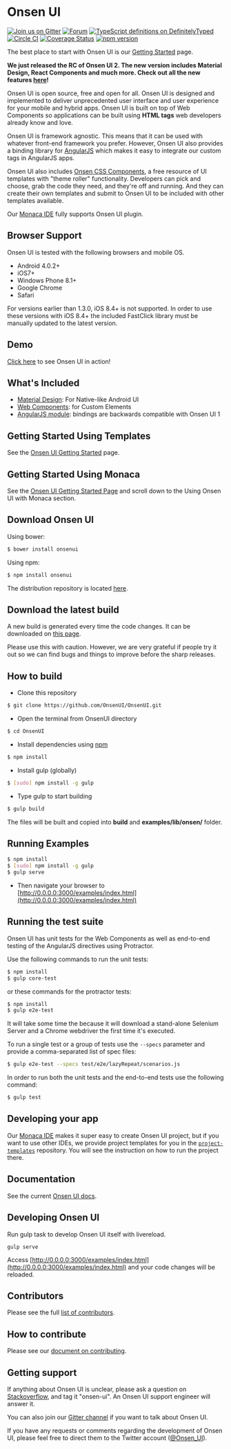 # Onsen UI 

[![Join us on Gitter](https://badges.gitter.im/Join%20Chat.svg)](https://gitter.im/OnsenUI/OnsenUI)
[![Forum](http://img.shields.io/badge/stackoverflow-onsen--ui-FF412D.svg )](https://community.onsen.io/)
[![TypeScript definitions on DefinitelyTyped](http://definitelytyped.org/badges/standard.svg)](https://github.com/OnsenUI/OnsenUI/blob/master/core/src/onsenui.d.ts)
[![Circle CI](https://circleci.com/gh/OnsenUI/OnsenUI.svg?style=shield)](https://circleci.com/gh/OnsenUI/OnsenUI) 
[![Coverage Status](https://coveralls.io/repos/OnsenUI/OnsenUI/badge.svg?branch=master&service=github)](https://coveralls.io/github/OnsenUI/OnsenUI?branch=master)
[![npm version](https://badge.fury.io/js/onsenui.svg)](https://badge.fury.io/js/onsenui)

The best place to start with Onsen UI is our [Getting Started](http://onsen.io/guide/getting_started.html) page.

**We just released the RC of Onsen UI 2. The new version includes Material Design, React Components and much more. Check out all the new features [here](https://onsen.io/2/)!**

Onsen UI is open source, free and open for all. Onsen UI is designed and implemented to deliver unprecedented user interface and user experience for your mobile and hybrid apps. Onsen UI is built on top of Web Components so applications can be built using **HTML tags** web developers already know and love.

Onsen UI is framework agnostic. This means that it can be used with whatever front-end framework you prefer. However, Onsen UI also provides a binding library for [AngularJS](https://angularjs.org/) which makes it easy to integrate our custom tags in AngularJS apps.

Onsen UI also includes [Onsen CSS Components](http://components.onsen.io/), a free resource of UI templates with "theme roller" functionality. Developers can pick and choose, grab the code they need, and they're off and running. And they can create their own templates and submit to Onsen UI to be included with other templates available. 

Our [Monaca IDE] fully supports Onsen UI plugin.

## Browser Support

Onsen UI is tested with the following browsers and mobile OS.

 * Android 4.0.2+
 * iOS7+
 * Windows Phone 8.1+
 * Google Chrome
 * Safari

For versions earlier than 1.3.0, iOS 8.4+ is not supported. In order to use these versions with iOS 8.4+ the included FastClick library must be manually updated to the latest version.

## Demo

[Click here](http://onsen.io/guide/components.html) to see Onsen UI in action!

## What's Included

* [Material Design](http://www.google.co.jp/design/spec/material-design/introduction.html): For Native-like Android UI
* [Web Components](http://webcomponents.org/): for Custom Elements
* [AngularJS module](https://angularjs.org/): bindings are backwards compatible with Onsen UI 1

## Getting Started Using Templates

See the [Onsen UI Getting Started](http://onsen.io/getting_started/) page.

## Getting Started Using Monaca

See the [Onsen UI Getting Started Page] and scroll down to the Using Onsen UI with Monaca section. 

## Download Onsen UI

Using bower:

```bash
$ bower install onsenui
```

Using npm:

```bash
$ npm install onsenui
```

The distribution repository is located [here](https://github.com/OnsenUI/OnsenUI-dist).

## Download the latest build

A new build is generated every time the code changes. It can be downloaded on [this page](http://onsen.io/download.html#latest-build).

Please use this with caution. However, we are very grateful if people try it out so we can find bugs and things to improve before the sharp releases.

## How to build

* Clone this repository

```bash
$ git clone https://github.com/OnsenUI/OnsenUI.git
```

* Open the terminal from OnsenUI directory

```bash
$ cd OnsenUI
```

* Install dependencies using [npm](http://nodejs.org/download/)

```bash
$ npm install
```

* Install gulp (globally)

```bash
$ [sudo] npm install -g gulp
```

* Type gulp to start building

```bash
$ gulp build
```

The files will be built and copied into **build** and **examples/lib/onsen/** folder.

## Running Examples

```bash
$ npm install
$ [sudo] npm install -g gulp
$ gulp serve
```

* Then navigate your browser to [http://0.0.0.0:3000/examples/index.html](http://0.0.0.0:3000/examples/index.html)

## Running the test suite

Onsen UI has unit tests for the Web Components as well as end-to-end testing of the AngularJS directives using Protractor.

Use the following commands to run the unit tests:

```bash
$ npm install
$ gulp core-test
```

or these commands for the protractor tests:

```bash
$ npm install
$ gulp e2e-test
```

It will take some time the because it will download a stand-alone Selenium Server and a Chrome webdriver the first time it's executed.

To run a single test or a group of tests use the `--specs` parameter and provide a comma-separated list of spec files:

```bash
$ gulp e2e-test --specs test/e2e/lazyRepeat/scenarios.js
```

In order to run both the unit tests and the end-to-end tests use the following command:

```bash
$ gulp test
```

## Developing your app

Our [Monaca IDE] makes it super easy to create Onsen UI project, but if you want to use other IDEs, we provide project templates for you in the [`project-templates`](https://github.com/OnsenUI/project-templates) repository. You will see the instruction on how to run the project there.

## Documentation

See the current [Onsen UI docs](http://onsen.io/guide/overview.html).

## Developing Onsen UI

Run gulp task to develop Onsen UI itself with livereload.

    gulp serve

Access [http://0.0.0.0:3000/examples/index.html](http://0.0.0.0:3000/examples/index.html) and your code changes will be reloaded.

## Contributors

Please see the full [list of contributors](https://github.com/OnsenUI/OnsenUI/blob/master/CONTRIBUTORS.md).

## How to contribute

Please see our [document on contributing](https://github.com/OnsenUI/OnsenUI/blob/master/CONTRIBUTING.md).

## Getting support

If anything about Onsen UI is unclear, please ask a question on <a href="http://stackoverflow.com" target="_blank">Stackoverflow</a>, and tag it "onsen-ui".  An Onsen UI support engineer will answer it.

You can also join our [Gitter channel](https://gitter.im/OnsenUI/OnsenUI) if you want to talk about Onsen UI.

If you have any requests or comments regarding the development of Onsen UI, please feel free to direct them to the Twitter account (<a href="http://twitter.com/Onsen_UI" target="_blank">@Onsen_UI</a>).

[Onsen UI]:http://onsen.io/
[Onsen UI Getting Started Page]:http://onsen.io/getting_started/
[Monaca IDE]:http://monaca.mobi/
